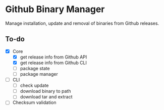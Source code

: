 # Github Binary Manager

Manage installation, update and removal of binaries from Github releases.

## To-do
 - [X] Core
   - [X] get release info from Github API
   - [X] get release info from Github CLI
   - [ ] package state
   - [ ] package manager
 - [ ] CLI
   - [ ] check update
   - [ ] download binary to path
   - [ ] download tar and extract
 - [ ] Checksum validation